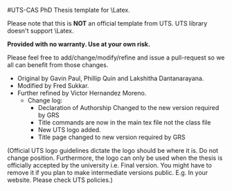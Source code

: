 #UTS-CAS PhD Thesis template for \Latex.

Please note that this is __NOT__ an official template from UTS. UTS library doesn't support \Latex.

__Provided with no warranty. Use at your own risk.__

Please feel free to add/change/modify/refine and issue a pull-request so we all can benefit from those changes.

  *  Original by Gavin Paul, Phillip Quin and Lakshitha Dantanarayana.
  *  Modified by Fred Sukkar.
  * Further refined by Victor Hernandez Moreno.
    * Change log:
      * Declaration of Authorship Changed to the new version required by GRS
      * Title commands are now in the main tex file not the class file
      *  New UTS logo added.
      *  Title page changed to new version required by GRS

(Official UTS logo guidelines dictate the logo should be where it is. Do not change position. Furthermore, the logo can only be used when the thesis is officially accepted by the university i.e. Final version. You might have to remove it if you plan to make intermediate versions public. E.g. In your website. Please check UTS policies.) 

